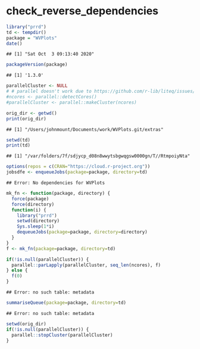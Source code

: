 check\_reverse\_dependencies
================

``` r
library("prrd")
td <- tempdir()
package = "WVPlots"
date()
```

    ## [1] "Sat Oct  3 09:13:40 2020"

``` r
packageVersion(package)
```

    ## [1] '1.3.0'

``` r
parallelCluster <- NULL
# # parallel doesn't work due to https://github.com/r-lib/liteq/issues/22
#ncores <- parallel::detectCores()
#parallelCluster <- parallel::makeCluster(ncores)

orig_dir <- getwd()
print(orig_dir)
```

    ## [1] "/Users/johnmount/Documents/work/WVPlots.git/extras"

``` r
setwd(td)
print(td)
```

    ## [1] "/var/folders/7f/sdjycp_d08n8wwytsbgwqgsw0000gn/T//RtmpoiyNta"

``` r
options(repos = c(CRAN="https://cloud.r-project.org"))
jobsdfe <- enqueueJobs(package=package, directory=td)
```

    ## Error: No dependencies for WVPlots

``` r
mk_fn <- function(package, directory) {
  force(package)
  force(directory)
  function(i) {
    library("prrd")
    setwd(directory)
    Sys.sleep(1*i)
    dequeueJobs(package=package, directory=directory)
  }
}
f <- mk_fn(package=package, directory=td)

if(!is.null(parallelCluster)) {
  parallel::parLapply(parallelCluster, seq_len(ncores), f)
} else {
  f(0)
}
```

    ## Error: no such table: metadata

``` r
summariseQueue(package=package, directory=td)
```

    ## Error: no such table: metadata

``` r
setwd(orig_dir)
if(!is.null(parallelCluster)) {
  parallel::stopCluster(parallelCluster)
}
```
